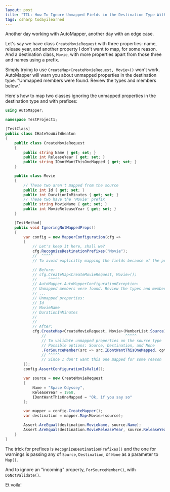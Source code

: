 ```yaml
---
layout: post
title: "TIL: How To Ignore Unmapped Fields in the Destination Type With AutoMapper"
tags: csharp todayilearned
---
```


Another day working with AutoMapper, another day with an edge case.

Let's say we have class `CreateMovieRequest` with three properties: name, release year, and another property I don't want to map, for some reason. And a destination class, `Movie`, with more properties apart from those three and names using a prefix.

Simply trying to use `CreateMap<CreateMovieRequest, Movie>()` won't work. AutoMapper will warn you about unmapped properties in the destination type. "Unmapped members were found. Review the types and members below."

Here's how to map two classes ignoring the unmapped properties in the destination type and with prefixes:

```csharp
using AutoMapper;

namespace TestProject1;

[TestClass]
public class IHateYouWilWheaton
{
    public class CreateMovieRequest
    {
        public string Name { get; set; }
        public int ReleaseYear { get; set; }
        public string IDontWantThisOneMapped { get; set; }
    }

    public class Movie
    {
        // These two aren't mapped from the source
        public int Id { get; set; }
        public int DurationInMinutes { get; set; }
        // These two have the 'Movie' prefix
        public string MovieName { get; set; }
        public int MovieReleaseYear { get; set; }
    }

    [TestMethod]
    public void IgnoringNotMappedProps()
    {
        var config = new MapperConfiguration(cfg =>
        {
            // Let's keep it here, shall we?
            cfg.RecognizeDestinationPrefixes("Movie");
            //  ^^^^^
            // To avoid explicitly mapping the fields because of the prefix

            // Before:
            // cfg.CreateMap<CreateMovieRequest, Movie>();
            //     ^^^^^
            // AutoMapper.AutoMapperConfigurationException: 
            // Unmapped members were found. Review the types and members below.
            // ...
            // Unmapped properties:
            // Id
            // MovieName
            // DurationInMinutes
            //
            //
            // After:
            cfg.CreateMap<CreateMovieRequest, Movie>(MemberList.Source)
                //                                   ^^^^^
                // To validate unmapped properties on the source type
                // Possible options: Source, Destination, and None			
                .ForSourceMember(src => src.IDontWantThisOneMapped, opt => opt.DoNotValidate());
                // ^^^^^
                // Since I don't want this one mapped for some reason
        });
        config.AssertConfigurationIsValid();

        var source = new CreateMovieRequest
        {
            Name = "Space Odyssey",
            ReleaseYear = 1968,
            IDontWantThisOneMapped = "Ok, if you say so"
        };

        var mapper = config.CreateMapper();
        var destination = mapper.Map<Movie>(source);

        Assert.AreEqual(destination.MovieName, source.Name);
        Assert.AreEqual(destination.MovieReleaseYear, source.ReleaseYear);
    }
}
```

The trick for prefixes is `RecognizeDestinationPrefixes()` and the one for warnings is passing any of `Source`, `Destination`, or `None` as a parameter to `Map()`.

And to ignore an "incoming" property, `ForSourceMember()`, with `DoNotValidate()`.

Et voilà!
